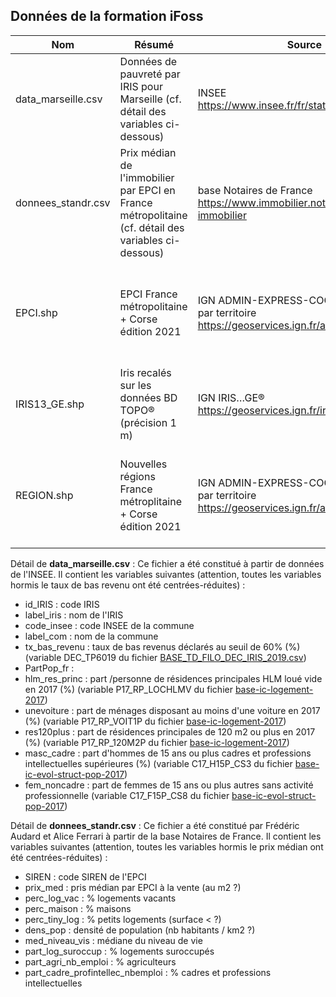 ## Données de la formation iFoss

| Nom | Résumé | Source | Notes |
|--- |--- |--- |--- |
| data_marseille.csv | Données de pauvreté par IRIS pour Marseille (cf. détail des variables ci-dessous) | INSEE https://www.insee.fr/fr/statistiques/6049648 | Les variables explicatives ont été centrées-réduites |
| donnees_standr.csv  | Prix médian de l'immobilier par EPCI en France métropolitaine (cf. détail des variables ci-dessous) | base Notaires de France https://www.immobilier.notaires.fr/fr/prix-immobilier | Les variables explicatives ont été centrées-réduites |
| EPCI.shp  | EPCI France métropolitaine + Corse édition 2021 | IGN ADMIN-EXPRESS-COG édition 2021 par territoire https://geoservices.ign.fr/adminexpress | Les données de l'IGN ont été simplifiées avec [mapshaper]([https://mapshaper.org/) pour en réduire le poids, en utilisant l'algorithme *Visvalingam/weighted area* avec une valeur de 1 |
| IRIS13_GE.shp  | Iris recalés sur les données BD TOPO® (précision 1 m) | IGN IRIS…GE® https://geoservices.ign.fr/irisge |  |
| REGION.shp  | Nouvelles régions France métroplitaine + Corse édition 2021 | IGN ADMIN-EXPRESS-COG édition 2021 par territoire https://geoservices.ign.fr/adminexpress  | Les données de l'IGN ont été simplifiées avec [mapshaper]([https://mapshaper.org/) pour en réduire le poids, en utilisant l'algorithme *Visvalingam/weighted area* avec une valeur de 1 |

Détail de **data_marseille.csv** :
Ce fichier a été constitué à partir de données de l'INSEE. Il contient les variables suivantes (attention, toutes les variables hormis le taux de bas revenu ont été centrées-réduites) :

- id_IRIS : code IRIS
- label_iris : nom de l'IRIS
- code_insee : code INSEE de la commune
- label_com : nom de la commune
- tx_bas_revenu : taux de bas revenus déclarés au seuil de 60% (%) (variable DEC_TP6019 du fichier [BASE_TD_FILO_DEC_IRIS_2019.csv](https://www.insee.fr/fr/statistiques/6049648))
- PartPop_fr : 
- hlm_res_princ : part /personne de résidences principales HLM loué vide en 2017 (%) (variable P17_RP_LOCHLMV du fichier [base-ic-logement-2017](https://www.insee.fr/fr/statistiques/4799305))
- unevoiture : part de ménages disposant au moins d'une voiture en 2017 (%) (variable P17_RP_VOIT1P du fichier [base-ic-logement-2017](https://www.insee.fr/fr/statistiques/4799305))
- res120plus : part de résidences principales de 120 m2 ou plus en 2017 (%) (variable P17_RP_120M2P du fichier [base-ic-logement-2017](https://www.insee.fr/fr/statistiques/4799305))
- masc_cadre : part d'hommes de 15 ans ou plus cadres et professions intellectuelles supérieures (%) (variable C17_H15P_CS3 du fichier [base-ic-evol-struct-pop-2017](https://www.insee.fr/fr/statistiques/4799309?sommaire=4658626))
- fem_noncadre : part de femmes de 15 ans ou plus autres sans activité professionnelle (variable C17_F15P_CS8 du fichier [base-ic-evol-struct-pop-2017](https://www.insee.fr/fr/statistiques/4799309?sommaire=4658626))


Détail de **donnees_standr.csv** :
Ce fichier a été constitué par Frédéric Audard et Alice Ferrari à partir de la base Notaires de France. Il contient les variables suivantes (attention, toutes les variables hormis le prix médian ont été centrées-réduites) :

- SIREN : code SIREN de l'EPCI
- prix_med : pris médian par EPCI à la vente (au m2 ?)
- perc_log_vac : % logements vacants
- perc_maison : % maisons
- perc_tiny_log : % petits logements (surface < ?)
- dens_pop : densité de population (nb habitants / km2 ?)
- med_niveau_vis : médiane du niveau de vie
- part_log_suroccup : % logements suroccupés
- part_agri_nb_emploi : % agriculteurs
- part_cadre_profintellec_nbemploi : % cadres et professions intellectuelles

